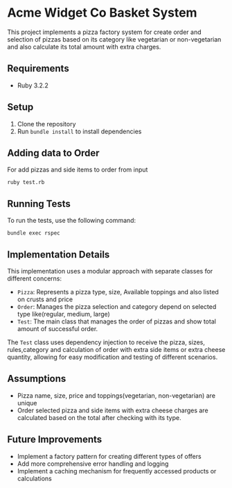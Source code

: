 # Acme Widget Co Basket System

This project implements a pizza factory system for create order and selection of pizzas based on its category like vegetarian or non-vegetarian and also calculate its total amount with extra charges.

## Requirements

- Ruby 3.2.2

## Setup

1. Clone the repository
2. Run `bundle install` to install dependencies

## Adding data to Order

For add pizzas and side items to order from input

```
ruby test.rb
```

## Running Tests

To run the tests, use the following command:

```
bundle exec rspec
```

## Implementation Details

This implementation uses a modular approach with separate classes for different concerns:

- `Pizza`: Represents a pizza type, size, Available toppings and also listed on crusts and price
- `Order`: Manages the pizza selection and category depend on selected type like(regular, medium, large)
- `Test`: The main class that manages the order of pizzas and show total amount of successful order.

The `Test` class uses dependency injection to receive the pizza, sizes, rules,category and calculation of order with extra side items or extra cheese quantity, allowing for easy modification and testing of different scenarios.

## Assumptions

- Pizza name, size, price and toppings(vegetarian, non-vegetarian) are unique
- Order selected pizza and side items with extra cheese charges are calculated based on the total after checking with its type.

## Future Improvements

- Implement a factory pattern for creating different types of offers
- Add more comprehensive error handling and logging
- Implement a caching mechanism for frequently accessed products or calculations
